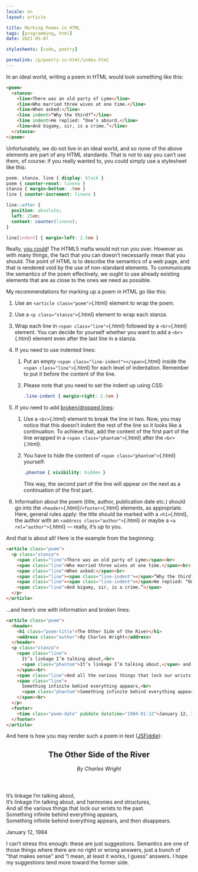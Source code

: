 ```yaml
---
locale: en
layout: article

title: Marking Poems in HTML
tags: [programming, html]
date: 2021-05-07

stylesheets: [code, poetry]

permalink: /p/poetry-in-html/index.html
---
```


In an ideal world, writing a poem in HTML would look something like this:

```html
<poem>
  <stanza>
    <line>There was an old party of Lyme</line>
    <line>Who married three wives at one time.</line>
    <line>When asked:</line>
    <line indent>“Why the third?”</line>
    <line indent>He replied: “One’s absurd,</line>
    <line>And bigamy, sir, is a crime.”</line>
  </stanza>
</poem>
```

Unfortunately, we do not live in an ideal world, and so none of the above elements are part of any HTML standards. That is not to say you can’t use them, of course: if you really wanted to, you could simply use a stylesheet like this:

```css
poem, stanza, line { display: block }
poem { counter-reset: lineno }
stanza { margin-bottom: .9em }
line { counter-increment: lineno }

line::after {
  position: absolute;
  left: 25em;
  content: counter(lineno);
}

line[indent] { margin-left: 2.5em }
```

Really, [you could](https://jsfiddle.net/tadeassoucek/dwkvh9uo/)! The HTML5 mafia would not run you over. However as with many things, the fact that you can doesn’t necessarily mean that you should. The point of HTML is to describe the semantics of a web page, and that is rendered void by the use of non-standard elements. To communicate the semantics of the poem effectively, we ought to use already existing elements that are as close to the ones we need as possible.

My recommendations for marking up a poem in HTML go like this:

1. Use an `<article class="poem">`{.html} element to wrap the poem.

2. Use a `<p class="stanza">`{.html} element to wrap each stanza.

3. Wrap each line in `<span class="line">`{.html} followed by a `<br>`{.html} element. You can decide for yourself whether you want to add a `<br>`{.html} element even after the last line in a stanza.

4. If you need to use indented lines:
   1. Put an empty `<span class="line-indent"></span>`{.html} inside the `<span class="line">`{.html} for each level of indentation. Remember to put it before the content of the line.

   2. Please note that you need to set the indent up using CSS:
      ```css
      .line-indent { margin-right: 2.5em }
      ```

5. If you need to add [broken/dropped lines](https://en.wikipedia.org/wiki/Dropped_line):
   1. Use a `<br>`{.html} element to break the line in two. Now, you may notice that this doesn’t indent the rest of the line so it looks like a continuation. To achieve that, add the content of the first part of the line wrapped in a `<span class="phantom">`{.html} after the `<br>`{.html}.

   2. You have to hide the content of `<span class="phantom">`{.html} yourself:
      ```css
      .phantom { visibility: hidden }
      ```
      This way, the second part of the line will appear on the next as a continuation of the first part.

6. Information about the poem (title, author, publication date etc.) should go into the `<header>`{.html}/`<footer>`{.html} elements, as appropriate. Here, general rules apply: the title should be marked with a `<h1>`{.html}, the author with an `<address class="author">`{.html} or maybe a `<a rel="author">`{.html} — really, it’s up to you.

And that is about all! Here is the example from the beginning:

```html
<article class="poem">
  <p class="stanza">
    <span class="line">There was an old party of Lyme</span><br>
    <span class="line">Who married three wives at one time.</span><br>
    <span class="line">When asked:</span><br>
    <span class="line"><span class="line-indent"></span>“Why the third?”</span><br>
    <span class="line"><span class="line-indent"></span>He replied: “One’s absurd,</span><br>
    <span class="line">And bigamy, sir, is a crime.”</span>
  </p>
</article>
```

…and here’s one with information and broken lines:

```html
<article class="poem">
  <header>
    <h1 class="poem-title">The Other Side of the River</h1>
    <address class="author">By Charles Wright</address>
  </header>
  <p class="stanza">
    <span class="line">
      It’s linkage I’m talking about,<br>
      <span class="phantom">It’s linkage I’m talking about,</span> and harmonies and structures,
    </span><br>
    <span class="line">And all the various things that lock our wrists to the past.</span><br>
    <span class="line">
      Something infinite behind everything appears,<br>
      <span class="phantom">Something infinite behind everything appears,</span> and then disappears.
    </span><br>
  </p>
  <footer>
    <time class="poem-date" pubdate datetime="1984-01-12">January 12, 1984</time>
  </footer>
</article>
```

And here is how you may render such a poem in text ([JSFiddle](https://jsfiddle.net/tadeassoucek/qwzv62cs/)):

<article class="poem embedded">
  <header>
    <h1 class="poem-title">The Other Side of the River</h1>
    <address class="author">By Charles Wright</address>
  </header>
  <div class="content">
    <p class="stanza">
      <span class="line">
        It’s linkage I’m talking about,<br>
        <span class="phantom">It’s linkage I’m talking about,</span> and harmonies and structures,
      </span><br>
      <span class="line">And all the various things that lock our wrists to the past.</span><br>
      <span class="line">
        Something infinite behind everything appears,<br>
        <span class="phantom">Something infinite behind everything appears,</span> and then disappears.
      </span><br>
    </p>
  </div>
  <footer>
    <time class="poem-date" pubdate datetime="1984-01-12">January 12, 1984</time>
  </footer>
</article>

I can’t stress this enough: these are just suggestions. Semantics are one of those things where there are no right or wrong answers, just a bunch of “that makes sense” and “I mean, at least it works, I guess” answers. I hope my suggestions tend more toward the former side.
